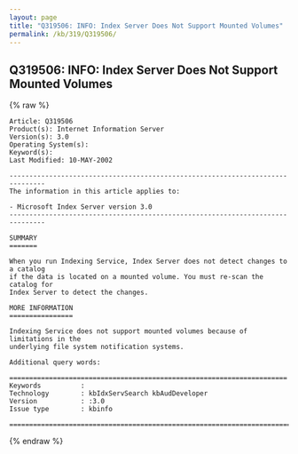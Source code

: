 ```yaml
---
layout: page
title: "Q319506: INFO: Index Server Does Not Support Mounted Volumes"
permalink: /kb/319/Q319506/
---
```


## Q319506: INFO: Index Server Does Not Support Mounted Volumes

{% raw %}

	Article: Q319506
	Product(s): Internet Information Server
	Version(s): 3.0
	Operating System(s): 
	Keyword(s): 
	Last Modified: 10-MAY-2002
	
	-------------------------------------------------------------------------------
	The information in this article applies to:
	
	- Microsoft Index Server version 3.0 
	-------------------------------------------------------------------------------
	
	SUMMARY
	=======
	
	When you run Indexing Service, Index Server does not detect changes to a catalog
	if the data is located on a mounted volume. You must re-scan the catalog for
	Index Server to detect the changes.
	
	MORE INFORMATION
	================
	
	Indexing Service does not support mounted volumes because of limitations in the
	underlying file system notification systems.
	
	Additional query words:
	
	======================================================================
	Keywords          :  
	Technology        : kbIdxServSearch kbAudDeveloper
	Version           : :3.0
	Issue type        : kbinfo
	
	=============================================================================
	

{% endraw %}
